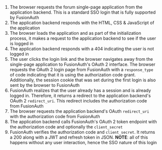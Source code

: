 1. The browser requests the forum single-page application from the application backend. This is a standard SSO login that is fully supported by FusionAuth
1. The application backend responds with the HTML, CSS & JavaScript of the application 
1. The browser loads the application and as part of the initialization process, it makes a request to the application backend to see if the user is logged in 
1. The application backend responds with a 404 indicating the user is not logged in
1. The user clicks the login link and the browser navigates away from the single-page application to FusionAuth's OAuth 2 interface. The browser requests the OAuth 2 login page from FusionAuth with a `response_type` of code indicating that it is using the authorization code grant. Additionally, the session cookie that was set during the first login is also sent by the browser to FusionAuth
1. FusionAuth realizes that the user already has a session and is already logged in. Therefore, it returns a redirect to the application backend's OAuth 2 `redirect_uri`. This redirect includes the authorization code from FusionAuth
1. The browser requests the application backend's OAuth `redirect_uri` with the authorization code from FusionAuth
1. The application backend calls FusionAuth's OAuth 2 token endpoint with the authorization code and optionally the `client_secret`
1. FusionAuth verifies the authorization code and `client_secret`. It returns a 200 along with a JWT and refresh token in JSON. **NOTE**: all of this happens without any user interaction, hence the SSO nature of this login
